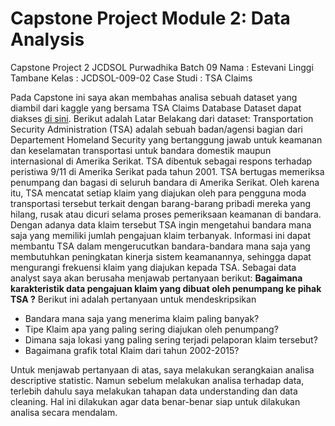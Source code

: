 # Capstone Project Module 2: Data Analysis
Capstone Project 2 JCDSOL Purwadhika Batch 09 
Nama : Estevani Linggi Tambane 
Kelas : JCDSOL-009-02 
Case Studi : TSA Claims

Pada Capstone ini saya akan membahas analisa sebuah dataset yang diambil dari kaggle yang bersama TSA Claims Database Dataset dapat diakses [di sini](https://www.kaggle.com/datasets/terminal-security-agency/tsa-claims-database).
Berikut adalah Latar Belakang dari dataset:
Transportation Security Administration (TSA) adalah sebuah badan/agensi bagian dari Departement Homeland Security yang bertanggung jawab untuk keamanan dan keselamatan transportasi untuk bandara domestik maupun internasional di Amerika Serikat. TSA dibentuk sebagai respons terhadap peristiwa 9/11 di Amerika Serikat pada tahun 2001. TSA bertugas memeriksa penumpang dan bagasi di seluruh bandara di Amerika Serikat. Oleh karena itu, TSA mencatat setiap klaim yang diajukan oleh para pengguna moda transportasi tersebut terkait dengan barang-barang pribadi mereka yang hilang, rusak atau dicuri selama proses pemeriksaan keamanan di bandara. 
Dengan adanya data klaim tersebut TSA ingin mengetahui bandara mana saja yang memiliki jumlah pengajuan klaim terbanyak. Informasi ini dapat membantu TSA dalam mengerucutkan bandara-bandara mana saja yang membutuhkan peningkatan kinerja sistem keamanannya, sehingga dapat mengurangi frekuensi klaim yang diajukan kepada TSA.
Sebagai data analyst saya akan berusaha menjawab pertanyaan berikut:
**Bagaimana karakteristik data pengajuan klaim yang dibuat oleh penumpang ke pihak TSA ?**
Berikut ini adalah pertanyaan untuk mendeskripsikan 
* Bandara mana saja yang menerima klaim paling banyak?
* Tipe Klaim apa yang paling sering diajukan oleh penumpang?
* Dimana saja lokasi yang paling sering terjadi pelaporan klaim tersebut?
* Bagaimana grafik total Klaim dari tahun 2002-2015?

Untuk menjawab pertanyaan di atas, saya melakukan serangkaian analisa descriptive statistic. Namun sebelum melakukan analisa terhadap data, terlebih dahulu saya melakukan tahapan data understanding dan data cleaning. Hal ini dilakukan agar data benar-benar siap untuk dilakukan analisa secara mendalam.
